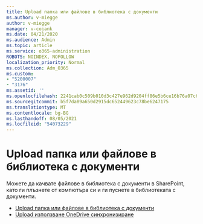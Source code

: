 ```yaml
---
title: Upload папка или файлове в библиотека с документи
ms.author: v-miegge
author: v-miegge
manager: v-cojank
ms.date: 04/21/2020
ms.audience: Admin
ms.topic: article
ms.service: o365-administration
ROBOTS: NOINDEX, NOFOLLOW
localization_priority: Normal
ms.collection: Adm_O365
ms.custom:
- "5200007"
- "3176"
ms.assetid: ''
ms.openlocfilehash: 2241cab0c509b010d3c427e962d9204ff86e5b6ce16b76a07c6c2b6b60485b18
ms.sourcegitcommit: b5f7da89a650d2915dc652449623c78be6247175
ms.translationtype: MT
ms.contentlocale: bg-BG
ms.lasthandoff: 08/05/2021
ms.locfileid: "54073229"
---
```

# <a name="upload-a-folder-or-files-to-a-document-library"></a>Upload папка или файлове в библиотека с документи

Можете да качвате файлове в библиотека с документи в SharePoint, като ги плъзнете от компютъра си и ги пуснете в библиотеката с документи.

* [Upload папка или файлове в библиотека с документи](https://support.office.com/article/upload-a-folder-or-files-to-a-document-library-eb18fcba-c953-4d45-8d90-8da66edeacdb)
* [Upload използване OneDrive синхронизиране](https://support.office.com/article/sync-files-with-onedrive-in-windows-615391c4-2bd3-4aae-a42a-858262e42a49)